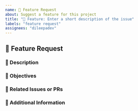 ```yaml
---
name: 🌱 Feature Request
about: Suggest a feature for this project
title: "🌱 Feature: Enter a short description of the issue"
labels: "feature request"
assignees: "dileepadev"
---
```


## 🌱 Feature Request

### 📜 Description

<!-- [REQUIRED] Briefly describe the feature and the problem or opportunity it addresses. -->

### 🎯 Objectives

<!-- [REQUIRED] List the specific objectives or goals of the feature. -->

<!-- example:
[ ] Improve user experience by adding a search function
[ ] Enhance performance by optimizing the code
-->

### 🔗 Related Issues or PRs

<!-- [OPTIONAL] Link to any related issues or pull requests. Remove if not needed. -->

### 📝 Additional Information

<!-- [OPTIONAL] Any additional context about the feature request here. Remove if not needed. -->
